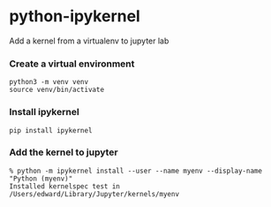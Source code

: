 # python-ipykernel

Add a kernel from a virtualenv to jupyter lab

### Create a virtual environment

```
python3 -m venv venv
source venv/bin/activate
```

### Install ipykernel

```
pip install ipykernel
```

### Add the kernel to jupyter

```
% python -m ipykernel install --user --name myenv --display-name "Python (myenv)"
Installed kernelspec test in /Users/edward/Library/Jupyter/kernels/myenv
```
